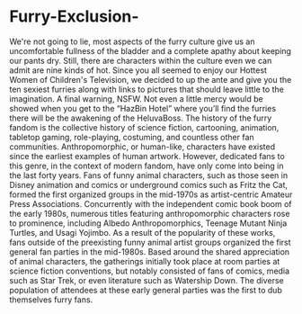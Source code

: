 # Furry-Exclusion-
We're not going to lie, most aspects of the furry culture give us an uncomfortable fullness of the bladder and a complete apathy about keeping our pants dry. Still, there are characters within the culture even we can admit are nine kinds of hot. Since you all seemed to enjoy our Hottest Women of Children's Television, we decided to up the ante and give you the ten sexiest furries along with links to pictures that should leave little to the imagination.  A final warning, NSFW. Not even a little mercy would be showed when you get to the “HazBin Hotel” where you’ll find the furries there will be the awakening of the HeluvaBoss.
The history of the furry fandom is the collective history of science fiction, cartooning, animation, tabletop gaming, role-playing, costuming, and countless other fan communities. Anthropomorphic, or human-like, characters have existed since the earliest examples of human artwork. However, dedicated fans to this genre, in the context of modern fandom, have only come into being in the last forty years.
Fans of funny animal characters, such as those seen in Disney animation and comics or underground comics such as Fritz the Cat, formed the first organized groups in the mid-1970s as artist-centric Amateur Press Associations. Concurrently with the independent comic book boom of the early 1980s, numerous titles featuring anthropomorphic characters rose to prominence, including Albedo Anthropomorphics, Teenage Mutant Ninja Turtles, and Usagi Yojimbo.
As a result of the popularity of these works, fans outside of the preexisting funny animal artist groups organized the first general fan parties in the mid-1980s. Based around the shared appreciation of animal characters, the gatherings initially took place at room parties at science fiction conventions, but notably consisted of fans of comics, media such as Star Trek, or even literature such as Watership Down. The diverse population of attendees at these early general parties was the first to dub themselves furry fans.
